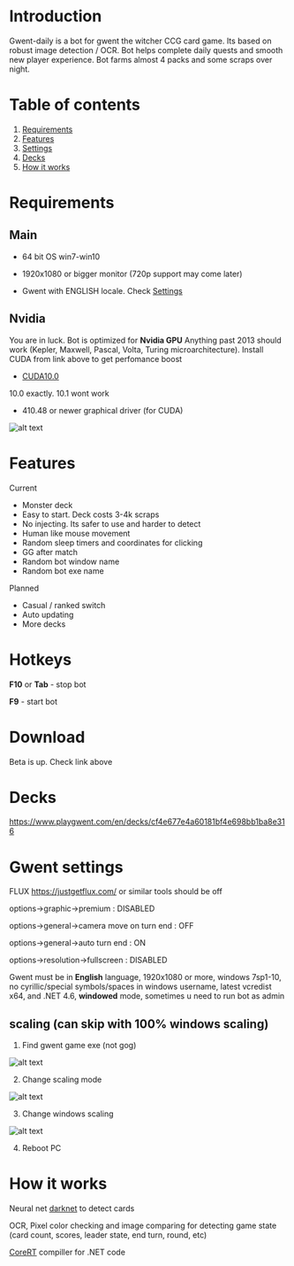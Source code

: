 # Introduction
Gwent-daily is a bot for gwent the witcher CCG card game. Its based on robust image detection / OCR. Bot helps complete daily quests and smooth new player experience. Bot farms almost 4 packs and some scraps over night.

# Table of contents
1. [Requirements](#requirements)
2. [Features](#features)
3. [Settings](#settings)
4. [Decks](#decks)
5. [How it works](#how)

# Requirements <a name="requirements"></a>
## Main

* 64 bit OS win7-win10

* 1920x1080 or bigger monitor (720p support may come later)

* Gwent with ENGLISH locale. Check [Settings](#settings)

## Nvidia
You are in luck. Bot is optimized for **Nvidia GPU** Anything past 2013 should work (Kepler, Maxwell, Pascal, Volta, Turing microarchitecture). Install CUDA from link above to get perfomance boost

*  [CUDA10.0](https://developer.nvidia.com/compute/cuda/10.0/Prod/network_installers/cuda_10.0.130_win10_network "CUDA10")

10.0 exactly. 10.1 wont work

*  410.48 or newer graphical driver (for CUDA)

![alt text](https://media.discordapp.net/attachments/571798162059034628/571882157300121615/unknown.png "CUDA install settings")

# Features <a name="features"></a>
Current
* Monster deck
* Easy to start. Deck costs 3-4k scraps
* No injecting. Its safer to use and harder to detect
* Human like mouse movement
* Random sleep timers and coordinates for clicking
* GG after match
* Random bot window name
* Random bot exe name

Planned
* Casual / ranked switch
* Auto updating
* More decks

# Hotkeys

**F10** or **Tab** - stop bot

**F9** - start bot

# Download <a name="download"></a>
Beta is up. Check link above

# Decks <a name="decks"></a>

https://www.playgwent.com/en/decks/cf4e677e4a60181bf4e698bb1ba8e316

# Gwent settings <a name="settings"></a>
FLUX https://justgetflux.com/ or similar tools should be off

options->graphic->premium : DISABLED

options->general->camera move on turn end : OFF

options->general->auto turn end : ON

options->resolution->fullscreen : DISABLED

Gwent must be in **English** language, 1920x1080 or more, windows 7sp1-10, no cyrillic/special symbols/spaces in windows username, latest vcredist x64, and .NET 4.6, **windowed** mode, sometimes u need to run bot as admin

## scaling (can skip with 100% windows scaling)
1) Find gwent game exe (not gog)

![alt text](https://lh3.googleusercontent.com/-Riow_0Aq0t8/WYNSnp25eTI/AAAAAAAAR3o/n2S9JfBVz1gW3nGxFVOBsaugfoMsUp_gACHMYCw/s0/explorer_2017-08-03_19-43-08.png "scaling1")

2) Change scaling mode 

![alt text](https://lh3.googleusercontent.com/-Bzd5Y2jgwIg/WYNSy0QV1II/AAAAAAAAR3s/57RYhR55x8YaGcx6a_9uKq7kVut7UDAmACHMYCw/s0/explorer_2017-08-03_19-43-53.png "scaling2")

3) Change windows scaling

![alt text](https://lh3.googleusercontent.com/-Fk6Ip4vRqw8/WYNS8FxeqmI/AAAAAAAAR3w/0B8tKmYcF78jFDzcGCX3kiGSG3iLQ-XNwCHMYCw/s0/ApplicationFrameHost_2017-08-03_19-44-30.png "scaling3")

4) Reboot PC

# How it works <a name="how"></a>
Neural net [darknet](https://github.com/AlexeyAB/darknet "darknet") to detect cards

OCR, Pixel color checking and image comparing for detecting game state (card count, scores, leader state, end turn, round, etc)

[CoreRT](https://github.com/dotnet/corert "CoreRT") compiller for .NET code